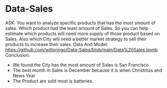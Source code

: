 # Data-Sales
ASK:
You want to analyze specific products that has the most smount of sales. Which product had the least amount of Sales. So you can help estimate which products will need more supply of those product based on Sales. Also which City will need a better market strategy to sell their products to increase their sales.
Data And Model:
https://github.com/wiltonngo/Data-Sales/blob/main/Data%20Sales.ipynb
Conclusion:
- We found the City has the most amount of Sales is San Francisco
- The best month in Sales is December because it is when Christmas and News Year
- The Product are sold most is batteries.

